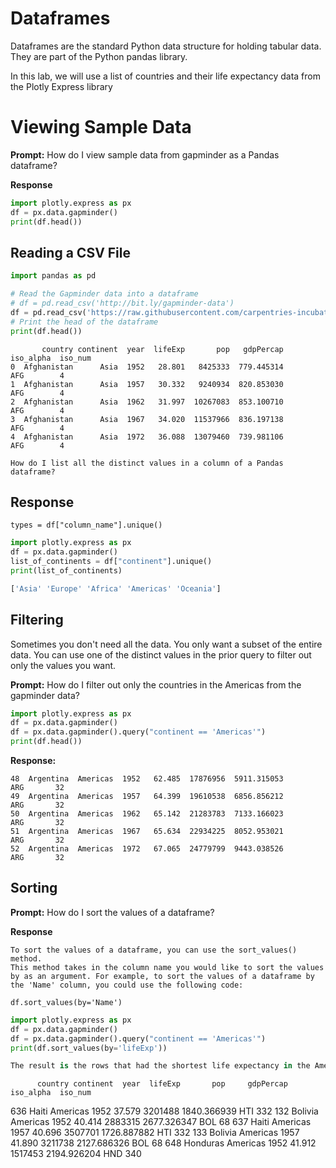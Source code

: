 # Dataframes

Dataframes are the standard Python data structure for holding tabular data.  They are part of the Python pandas library.

In this lab, we will use a list of countries and their life expectancy data from the Plotly Express library
# Viewing Sample Data

**Prompt:** How do I view sample data from gapminder as a Pandas dataframe?


**Response**

```py
import plotly.express as px
df = px.data.gapminder()
print(df.head())
```

## Reading a CSV File

```py
import pandas as pd

# Read the Gapminder data into a dataframe
# df = pd.read_csv('http://bit.ly/gapminder-data')
df = pd.read_csv('https://raw.githubusercontent.com/carpentries-incubator/open-science-with-r/gh-pages/data/gapminder.csv')
# Print the head of the dataframe 
print(df.head())
```

```
       country continent  year  lifeExp       pop   gdpPercap iso_alpha  iso_num
0  Afghanistan      Asia  1952   28.801   8425333  779.445314       AFG        4
1  Afghanistan      Asia  1957   30.332   9240934  820.853030       AFG        4
2  Afghanistan      Asia  1962   31.997  10267083  853.100710       AFG        4
3  Afghanistan      Asia  1967   34.020  11537966  836.197138       AFG        4
4  Afghanistan      Asia  1972   36.088  13079460  739.981106       AFG        4
```

```
How do I list all the distinct values in a column of a Pandas dataframe?
```

## Response

```
types = df["column_name"].unique()
```

```py
import plotly.express as px
df = px.data.gapminder()
list_of_continents = df["continent"].unique()
print(list_of_continents)
```

```py
['Asia' 'Europe' 'Africa' 'Americas' 'Oceania']
```

## Filtering 

Sometimes you don't need all the data.  You only want a subset of the entire data.  You can use one
of the distinct values in the prior query to filter out only the values you want.

**Prompt:** How do I filter out only the countries in the Americas from the gapminder data?

```py
import plotly.express as px
df = px.data.gapminder()
df = px.data.gapminder().query("continent == 'Americas'")
print(df.head())
```

**Response:**
```
48  Argentina  Americas  1952   62.485  17876956  5911.315053       ARG       32
49  Argentina  Americas  1957   64.399  19610538  6856.856212       ARG       32
50  Argentina  Americas  1962   65.142  21283783  7133.166023       ARG       32
51  Argentina  Americas  1967   65.634  22934225  8052.953021       ARG       32
52  Argentina  Americas  1972   67.065  24779799  9443.038526       ARG       32
```

## Sorting

**Prompt:** How do I sort the values of a dataframe?

**Response**
```
To sort the values of a dataframe, you can use the sort_values() method.
This method takes in the column name you would like to sort the values
by as an argument. For example, to sort the values of a dataframe by
the 'Name' column, you could use the following code: 

df.sort_values(by='Name')
```

```py
import plotly.express as px
df = px.data.gapminder()
df = px.data.gapminder().query("continent == 'Americas'")
print(df.sort_values(by='lifeExp'))

The result is the rows that had the shortest life expectancy in the Americas.
```
          country continent  year  lifeExp       pop     gdpPercap iso_alpha  iso_num
636         Haiti  Americas  1952   37.579   3201488   1840.366939       HTI      332
132       Bolivia  Americas  1952   40.414   2883315   2677.326347       BOL       68
637         Haiti  Americas  1957   40.696   3507701   1726.887882       HTI      332
133       Bolivia  Americas  1957   41.890   3211738   2127.686326       BOL       68
648      Honduras  Americas  1952   41.912   1517453   2194.926204       HND      340
```
